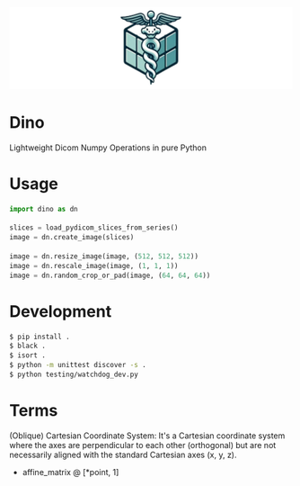 ![logo created with dall-e](docs/logo.png)

# Dino
Lightweight Dicom Numpy Operations in pure Python

# Usage

```python
import dino as dn

slices = load_pydicom_slices_from_series()
image = dn.create_image(slices)

image = dn.resize_image(image, (512, 512, 512))
image = dn.rescale_image(image, (1, 1, 1))
image = dn.random_crop_or_pad(image, (64, 64, 64))


```

# Development

```bash
$ pip install .
$ black .
$ isort .
$ python -m unittest discover -s .
$ python testing/watchdog_dev.py
```

# Terms

(Oblique) Cartesian Coordinate System: It's a Cartesian coordinate system where the axes are perpendicular to each other (orthogonal) but are not necessarily aligned with the standard Cartesian axes (x, y, z).

- affine_matrix @ [*point, 1]
